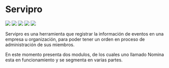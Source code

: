 # Servipro
![](https://img.shields.io/github/stars/nia-nyan/Servipro) ![](https://img.shields.io/github/forks/nia-nyan/Servipro) ![](https://img.shields.io/github/tag/nia-nyan/Servipro) ![](https://img.shields.io/github/release/nia-nyan/Servipro) ![](https://img.shields.io/github/issues/nia-nyan/Servipro)

Servipro es una herramienta que registrar la información de eventos en una empresa u organización, para poder tener un orden en proceso de administración de sus miembros.

En este momento presenta dos modulos, de los cuales uno llamado Nomina esta en funcionamiento y se segmenta en varias partes.

